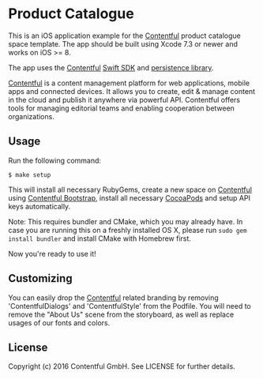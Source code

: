# Product Catalogue

<!-- [![](https://assets.contentful.com/7clmb9ye18e7/9prTbbpxsWgQ0K6qAEyY6/cd3d2a09a6110ce61d06cea59d4cf62a/download-store.svg)](https://itunes.apple.com/app/id963680410) -->

This is an iOS application example for the [Contentful][1] product
catalogue space template. The app should be built using Xcode 7.3 or newer and works on iOS >= 8.

The app uses the [Contentful][1] [Swift SDK][4] and [persistence library][5].

[Contentful][1] is a content management platform for web applications, mobile apps and connected devices. It allows you to create, edit & manage content in the cloud and publish it anywhere via powerful API. Contentful offers tools for managing editorial teams and enabling cooperation between organizations.

## Usage

Run the following command:

```
$ make setup
```

This will install all necessary RubyGems, create a new space on [Contentful][1] using
[Contentful Bootstrap][3], install all necessary [CocoaPods][2] and setup API keys automatically.

Note: This requires bundler and CMake, which you may already have. In case you are running this on a freshly installed OS X, please run `sudo gem install bundler` and install CMake with Homebrew first.

Now you're ready to use it!

## Customizing

You can easily drop the [Contentful][1] related branding by removing 'ContentfulDialogs' and 'ContentfulStyle' from the Podfile. You will need to remove the "About Us" scene from the storyboard, as well as replace usages of our fonts and colors.

## License

Copyright (c) 2016 Contentful GmbH. See LICENSE for further details.


[1]: https://www.contentful.com
[2]: http://cocoapods.org
[3]: https://github.com/contentful-labs/contentful-bootstrap.rb
[4]: https://github.com/contentful/contentful.swift
[5]: https://github.com/contentful/contentful-persistence.swift

